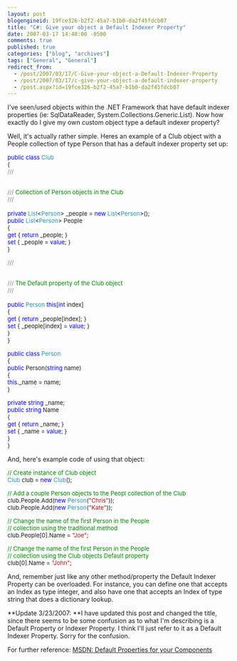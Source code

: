 ```yaml
---
layout: post
blogengineid: 19fce326-b2f2-45a7-b1b0-da2f45fdcb07
title: "C#: Give your object a Default Indexer Property"
date: 2007-03-17 14:40:00 -0500
comments: true
published: true
categories: ["blog", "archives"]
tags: ["General", "General"]
redirect_from: 
  - /post/2007/03/17/C-Give-your-object-a-Default-Indexer-Property
  - /post/2007/03/17/c-give-your-object-a-default-indexer-property
  - /post.aspx?id=19fce326-b2f2-45a7-b1b0-da2f45fdcb07
---
```

<!-- more -->

I've seen/used objects within the .NET Framework that have default indexer properties (ie: SqlDataReader, System.Collections.Generic.List). Now how exactly do I give my own custom object type a default indexer property?

Well, it's actually rather simple. Heres an example of a Club object with a People collection of type Person that has a default indexer property set up:<FONT color=#0000ff size=2>

public</FONT><FONT size=2> </FONT><FONT color=#0000ff size=2>class</FONT><FONT size=2> </FONT><FONT color=#2b91af size=2>Club<BR></FONT><FONT size=2>{<BR></FONT><FONT color=#808080 size=2>  ///</FONT><FONT color=#008000 size=2> </FONT><FONT color=#808080 size=2><summary><BR></FONT><FONT color=#808080 size=2>  ///</FONT><FONT color=#008000 size=2> Collection of Person objects in the Club<BR></FONT><FONT color=#808080 size=2>  ///</FONT><FONT color=#008000 size=2> </FONT><FONT color=#808080 size=2></summary><BR></FONT><FONT color=#0000ff size=2>  private</FONT><FONT size=2> </FONT><FONT color=#2b91af size=2>List</FONT><FONT size=2><</FONT><FONT color=#2b91af size=2>Person</FONT><FONT size=2>> _people = </FONT><FONT color=#0000ff size=2>new</FONT><FONT size=2> </FONT><FONT color=#2b91af size=2>List</FONT><FONT size=2><</FONT><FONT color=#2b91af size=2>Person</FONT><FONT size=2>>();<BR></FONT><FONT color=#0000ff size=2>  public</FONT><FONT size=2> </FONT><FONT color=#2b91af size=2>List</FONT><FONT size=2><</FONT><FONT color=#2b91af size=2>Person</FONT><FONT size=2>> People<BR>  {<BR></FONT><FONT color=#0000ff size=2>    get</FONT><FONT size=2> { </FONT><FONT color=#0000ff size=2>return</FONT><FONT size=2> _people; }<BR></FONT><FONT color=#0000ff size=2>    set</FONT><FONT size=2> { _people = </FONT><FONT color=#0000ff size=2>value</FONT><FONT size=2>; }<BR>  }

</FONT><FONT color=#808080 size=2>  ///</FONT><FONT color=#008000 size=2> </FONT><FONT color=#808080 size=2><summary><BR></FONT><FONT color=#808080 size=2>  ///</FONT><FONT color=#008000 size=2> The Default property of the Club object<BR></FONT><FONT color=#808080 size=2>  ///</FONT><FONT color=#008000 size=2> </FONT><FONT color=#808080 size=2></summary><BR></FONT><FONT color=#0000ff size=2>  public</FONT><FONT size=2> </FONT><FONT color=#2b91af size=2>Person</FONT><FONT size=2> </FONT><FONT color=#0000ff size=2>this</FONT><FONT size=2>[</FONT><FONT color=#0000ff size=2>int</FONT><FONT size=2> index]<BR>  {<BR></FONT><FONT color=#0000ff size=2>    get</FONT><FONT size=2> { </FONT><FONT color=#0000ff size=2>return</FONT><FONT size=2> _people[index]; }<BR></FONT><FONT color=#0000ff size=2>    set</FONT><FONT size=2> { _people[index] = </FONT><FONT color=#0000ff size=2>value</FONT><FONT size=2>; }<BR>  }<BR>}

</FONT><FONT color=#0000ff size=2>public</FONT><FONT size=2> </FONT><FONT color=#0000ff size=2>class</FONT><FONT size=2> </FONT><FONT color=#2b91af size=2>Person<BR></FONT><FONT size=2>{<BR></FONT><FONT color=#0000ff size=2>  public</FONT><FONT size=2> Person(</FONT><FONT color=#0000ff size=2>string</FONT><FONT size=2> name)<BR>  {<BR></FONT><FONT color=#0000ff size=2>    this</FONT><FONT size=2>._name = name;<BR>  }

</FONT><FONT color=#0000ff size=2>  private</FONT><FONT size=2> </FONT><FONT color=#0000ff size=2>string</FONT><FONT size=2> _name;<BR></FONT><FONT color=#0000ff size=2>  public</FONT><FONT size=2> </FONT><FONT color=#0000ff size=2>string</FONT><FONT size=2> Name<BR>  {<BR></FONT><FONT color=#0000ff size=2>    get</FONT><FONT size=2> { </FONT><FONT color=#0000ff size=2>return</FONT><FONT size=2> _name; }<BR></FONT><FONT color=#0000ff size=2>    set</FONT><FONT size=2> { _name = </FONT><FONT color=#0000ff size=2>value</FONT><FONT size=2>; }<BR>  }<BR>}</FONT>

And, here's example code of using that object:<FONT color=#008000 size=2>

// Create instance of Club object<BR></FONT><FONT color=#2b91af size=2>Club</FONT><FONT size=2> club = </FONT><FONT color=#0000ff size=2>new</FONT><FONT size=2> </FONT><FONT color=#2b91af size=2>Club</FONT><FONT size=2>();



</FONT><FONT color=#008000 size=2>// Add a couple Person objects to the Peopl collection of the Club<BR></FONT><FONT size=2>club.People.Add(</FONT><FONT color=#0000ff size=2>new</FONT><FONT size=2> </FONT><FONT color=#2b91af size=2>Person</FONT><FONT size=2>(</FONT><FONT color=#a31515 size=2>"Chris"</FONT><FONT size=2>));<BR>club.People.Add(</FONT><FONT color=#0000ff size=2>new</FONT><FONT size=2> </FONT><FONT color=#2b91af size=2>Person</FONT><FONT size=2>(</FONT><FONT color=#a31515 size=2>"Kate"</FONT><FONT size=2>));

</FONT><FONT color=#008000 size=2>// Change the name of the first Person in the People<BR></FONT><FONT color=#008000 size=2>// collection using the traditional method<BR></FONT><FONT size=2>club.People[0].Name = </FONT><FONT color=#a31515 size=2>"Joe"</FONT><FONT size=2>;

</FONT><FONT color=#008000 size=2>// Change the name of the first Person in the People<BR></FONT><FONT color=#008000 size=2>// collection using the Club objects Default property<BR></FONT><FONT size=2>club[0].Name = </FONT><FONT color=#a31515 size=2>"John"</FONT><FONT size=2>;</FONT>

And, remember just like any other method/property the Default Indexer Property can be overloaded. For instance, you can define one that accepts an Index as type integer, and also have one that accepts an Index of type string that does a dictionary lookup.

**Update 3/23/2007: **I have updated this post and changed the title, since there seems to be some confusion as to what I'm describing is a Default Property or Indexer Property. I think I'll just refer to it as a Default Indexer Property. Sorry for the confusion.

For further reference: <A href="http://msdn2.microsoft.com/en-us/library/2b6akew6(VS.71).aspx">MSDN: Default Properties for your Components</A>
